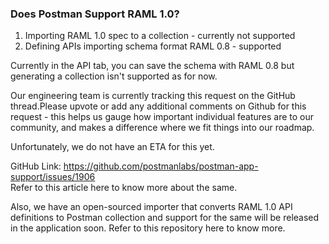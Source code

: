 ### Does Postman Support RAML 1.0?

1) Importing RAML 1.0 spec to a collection - currently not supported   
2) Defining APIs importing schema format RAML 0.8 - supported  
  
Currently in the API tab, you can save the schema with RAML 0.8 but generating a collection isn't supported as for now.  
  
Our engineering team is currently tracking this request on the GitHub thread.Please upvote or add any additional comments on Github for this request - this helps us gauge how important individual features are to our community, and makes a difference where we fit things into our roadmap.

Unfortunately, we do not have an ETA for this yet.  

GitHub Link: https://github.com/postmanlabs/postman-app-support/issues/1906  
Refer to this article here to know more about the same.

Also, we have an open-sourced importer that converts RAML 1.0 API definitions to Postman collection and support for the same will be released in the application soon. Refer to this repository here to know more.